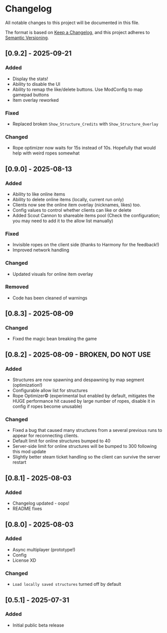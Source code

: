 # Changelog

All notable changes to this project will be documented in this file.

The format is based on [Keep a Changelog](https://keepachangelog.com/en/1.1.0/),
and this project adheres to [Semantic Versioning](https://semver.org/spec/v2.0.0.html).

## [0.9.2] - 2025-09-21

### Added
- Display the stats!
- Ability to disable the UI
- Ability to remap the like/delete buttons. Use ModConfig to map gamepad buttons
- Item overlay reworked

### Fixed
- Replaced broken `Show_Structure_Credits` with `Show_Structure_Overlay`

### Changed
- Rope optimizer now waits for 15s instead of 10s. Hopefully that would help with weird ropes somewhat

## [0.9.0] - 2025-08-13

### Added

- Ability to like online items
- Ability to delete online items (locally, current run only)
- Clients now see the online item overlay (nicknames, likes) too.
- Config values to control whether clients can like or delete
- Added Scout Cannon to shareable items pool (Check the configuration; you may need to add it to the allow list manually)

### Fixed
- Invisible ropes on the client side (thanks to Harmony for the feedback!)
- Improved network handling

### Changed
- Updated visuals for online item overlay

### Removed
- Сode has been cleaned of warnings

## [0.8.3] - 2025-08-09

### Changed
- Fixed the magic bean breaking the game

## [0.8.2] - 2025-08-09 - **BROKEN, DO NOT USE**

### Added

- Structures are now spawning and despawning by map segment (optimization!)
- Configurable allow list for structures
- Rope Optimizer©️ (experimental but enabled by default, mitigates the HUGE performance hit caused by large number of ropes, disable it in config if ropes become unusable)

### Changed
- Fixed a bug that caused many structures from a several previous runs to appear for reconnecting clients.
- Default limit for online structures bumped to 40
- Server-side limit for online structures will be bumped to 300 following this mod update
- Slightly better steam ticket handling so the client can survive the server restart

## [0.8.1] - 2025-08-03

### Added

- Changelog updated - oops!
- README fixes

## [0.8.0] - 2025-08-03

### Added

- Async multiplayer (prototype!)
- Config
- License XD

### Changed
- `Load locally saved structures` turned off by default

## [0.5.1] - 2025-07-31

### Added

- Initial public beta release
